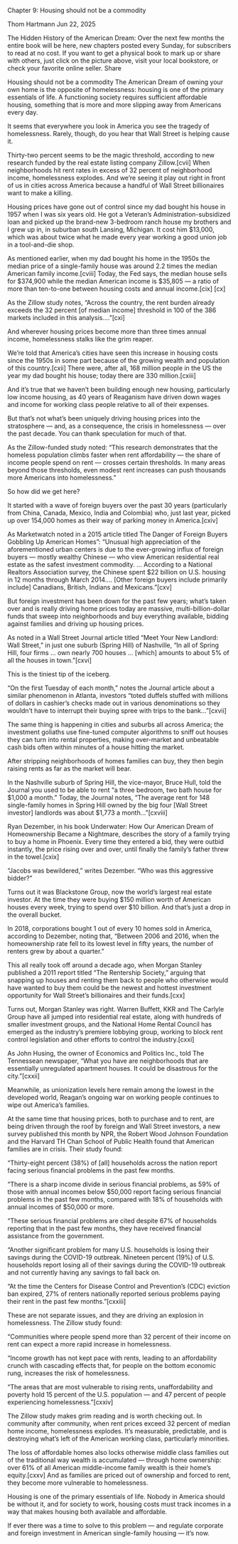 <!--~~~~~~~~~~~~~~~~~~~~~~~~~~~~~~~~~~~~~~~~~~~~~~~~~~~~~~~~~~~~~~~~~~~~~~~~~~~~~~~~~~~~~~~~~~~~-->
Chapter 9: Housing should not be a commodity
<!--~~~~~~~~~~~~~~~~~~~~~~~~~~~~~~~~~~~~~~~~~~~~~~~~~~~~~~~~~~~~~~~~~~~~~~~~~~~~~~~~~~~~~~~~~~~~-->
Thom Hartmann
Jun 22, 2025

The Hidden History of the American Dream: Over the next few months the entire book will 
be here, new chapters posted every Sunday, for subscribers to read at no cost. If you 
want to get a physical book to mark up or share with others, just click on the picture 
above, visit your local bookstore, or check your favorite online seller.
Share

Housing should not be a commodity
The American Dream of owning your own home is the opposite of homelessness: housing 
is one of the primary essentials of life. A functioning society requires sufficient 
affordable housing, something that is more and more slipping away from Americans 
every day.

It seems that everywhere you look in America you see the tragedy of homelessness. 
Rarely, though, do you hear that Wall Street is helping cause it.

Thirty-two percent seems to be the magic threshold, according to new research funded 
by the real estate listing company Zillow.[cvii] When neighborhoods hit rent rates 
in excess of 32 percent of neighborhood income, homelessness explodes. And we’re 
seeing it play out right in front of us in cities across America because a handful 
of Wall Street billionaires want to make a killing.

Housing prices have gone out of control since my dad bought his house in 1957 
when I was six years old. He got a Veteran’s Administration-subsidized loan and 
picked up the brand-new 3-bedroom ranch house my brothers and I grew up in, in 
suburban south Lansing, Michigan. It cost him $13,000, which was about twice what 
he made every year working a good union job in a tool-and-die shop.

As mentioned earlier, when my dad bought his home in the 1950s the median price of 
a single-family house was around 2.2 times the median American family income.[cviii] 
Today, the Fed says, the median house sells for $374,900 while the median American 
income is $35,805 — a ratio of more than ten-to-one between housing costs and annual 
income.[cix] [cx]

As the Zillow study notes, “Across the country, the rent burden already exceeds the 
32 percent [of median income] threshold in 100 of the 386 markets included in this 
analysis….”[cxi]

And wherever housing prices become more than three times annual income, homelessness 
stalks like the grim reaper.

We’re told that America’s cities have seen this increase in housing costs since 
the 1950s in some part because of the growing wealth and population of this 
country.[cxii] There were, after all, 168 million people in the US the year my 
dad bought his house; today there are 330 million.[cxiii]

And it’s true that we haven’t been building enough new housing, particularly low 
income housing, as 40 years of Reaganism have driven down wages and income for 
working class people relative to all of their expenses.

But that’s not what’s been uniquely driving housing prices into the stratosphere — 
and, as a consequence, the crisis in homelessness — over the past decade. You can 
thank speculation for much of that.

As the Zillow-funded study noted: “This research demonstrates that the homeless 
population climbs faster when rent affordability — the share of income people 
spend on rent — crosses certain thresholds. In many areas beyond those thresholds, 
even modest rent increases can push thousands more Americans into homelessness.”

So how did we get here?

It started with a wave of foreign buyers over the past 30 years (particularly from 
China, Canada, Mexico, India and Colombia) who, just last year, picked up over 
154,000 homes as their way of parking money in America.[cxiv]

As Marketwatch noted in a 2015 article titled The Danger of Foreign Buyers Gobbling 
Up American Homes”: “Unusual high appreciation of the aforementioned urban centers 
is due to the ever-growing influx of foreign buyers — mostly wealthy Chinese — who 
view American residential real estate as the safest investment commodity. … According 
to a National Realtors Association survey, the Chinese spent $22 billion on U.S. 
housing in 12 months through March 2014…. [Other foreign buyers include primarily 
include] Canadians, British, Indians and Mexicans.”[cxv]

But foreign investment has been down for the past few years; what’s taken 
over and is really driving home prices today are massive, multi-billion-dollar 
funds that sweep into neighborhoods and buy everything available, bidding against 
families and driving up housing prices.

As noted in a Wall Street Journal article titled “Meet Your New Landlord: Wall 
Street,” in just one suburb (Spring Hill) of Nashville, “In all of Spring Hill, 
four firms … own nearly 700 houses … [which] amounts to about 5% of all the 
houses in town.”[cxvi]

This is the tiniest tip of the iceberg.

“On the first Tuesday of each month,” notes the Journal article about a similar 
phenomenon in Atlanta, investors “toted duffels stuffed with millions of dollars in 
cashier’s checks made out in various denominations so they wouldn’t have to interrupt 
their buying spree with trips to the bank…”[cxvii]

The same thing is happening in cities and suburbs all across America; the investment 
goliaths use fine-tuned computer algorithms to sniff out houses they can turn into 
rental properties, making over-market and unbeatable cash bids often within minutes 
of a house hitting the market.

After stripping neighborhoods of homes families can buy, they then begin raising 
rents as far as the market will bear.

In the Nashville suburb of Spring Hill, the vice-mayor, Bruce Hull, told the Journal 
you used to be able to rent “a three bedroom, two bath house for $1,000 a month.” 
Today, the Journal notes, “The average rent for 148 single-family homes in Spring 
Hill owned by the big four [Wall Street investor] landlords was about $1,773 a 
month…”[cxviii]

Ryan Dezember, in his book Underwater: How Our American Dream of Homeownership Became 
a Nightmare, describes the story of a family trying to buy a home in Phoenix. Every 
time they entered a bid, they were outbid instantly, the price rising over and over, 
until finally the family’s father threw in the towel.[cxix]

“Jacobs was bewildered,” writes Dezember. “Who was this aggressive bidder?”

Turns out it was Blackstone Group, now the world’s largest real estate investor. At 
the time they were buying $150 million worth of American houses every week, trying 
to spend over $10 billion. And that’s just a drop in the overall bucket.

In 2018, corporations bought 1 out of every 10 homes sold in America, according to 
Dezember, noting that, “Between 2006 and 2016, when the homeownership rate fell to 
its lowest level in fifty years, the number of renters grew by about a quarter.”

This all really took off around a decade ago, when Morgan Stanley published a 2011 
report titled “The Rentership Society,” arguing that snapping up houses and renting 
them back to people who otherwise would have wanted to buy them could be the newest 
and hottest investment opportunity for Wall Street’s billionaires and their funds.[cxx]

Turns out, Morgan Stanley was right. Warren Buffett, KKR and The Carlyle Group have 
all jumped into residential real estate, along with hundreds of smaller investment 
groups, and the National Home Rental Council has emerged as the industry’s premiere 
lobbying group, working to block rent control legislation and other efforts to 
control the industry.[cxxi]

As John Husing, the owner of Economics and Politics Inc., told The Tennessean 
newspaper, “What you have are neighborhoods that are essentially unregulated 
apartment houses. It could be disastrous for the city.”[cxxii]

Meanwhile, as unionization levels here remain among the lowest in the developed 
world, Reagan’s ongoing war on working people continues to wipe out America’s families.

At the same time that housing prices, both to purchase and to rent, are being driven 
through the roof by foreign and Wall Street investors, a new survey published this 
month by NPR, the Robert Wood Johnson Foundation and the Harvard TH Chan School of 
Public Health found that American families are in crisis. Their study found:

“Thirty-eight percent (38%) of [all] households across the nation report facing 
serious financial problems in the past few months.

“There is a sharp income divide in serious financial problems, as 59% of those with 
annual incomes below $50,000 report facing serious financial problems in the past 
few months, compared with 18% of households with annual incomes of $50,000 or more.

“These serious financial problems are cited despite 67% of households reporting 
that in the past few months, they have received financial assistance from the government.

“Another significant problem for many U.S. households is losing their savings during 
the COVID-19 outbreak. Nineteen percent (19%) of U.S. households report losing all of 
their savings during the COVID-19 outbreak and not currently having any savings to 
fall back on.

“At the time the Centers for Disease Control and Prevention’s (CDC) eviction ban 
expired, 27% of renters nationally reported serious problems paying their rent 
in the past few months.”[cxxiii]

These are not separate issues, and they are driving an explosion in homelessness. 
The Zillow study found:

“Communities where people spend more than 32 percent of their income on rent can 
expect a more rapid increase in homelessness.

“Income growth has not kept pace with rents, leading to an affordability crunch 
with cascading effects that, for people on the bottom economic rung, increases the 
risk of homelessness.

“The areas that are most vulnerable to rising rents, unaffordability and poverty 
hold 15 percent of the U.S. population — and 47 percent of people experiencing 
homelessness.”[cxxiv]

The Zillow study makes grim reading and is worth checking out. In community after 
community, when rent prices exceed 32 percent of median home income, homelessness 
explodes. It’s measurable, predictable, and is destroying what’s left of the 
American working class, particularly minorities.

The loss of affordable homes also locks otherwise middle class families out of 
the traditional way wealth is accumulated — through home ownership: over 61% of 
all American middle-income family wealth is their home’s equity.[cxxv] And as 
families are priced out of ownership and forced to rent, they become more vulnerable 
to homelessness.

Housing is one of the primary essentials of life. Nobody in America should be without 
it, and for society to work, housing costs must track incomes in a way that makes 
housing both available and affordable.

If ever there was a time to solve to this problem — and regulate corporate and 
foreign investment in American single-family housing — it’s now.

